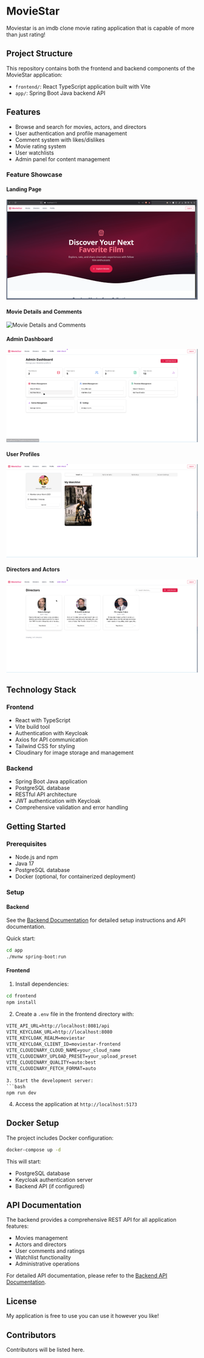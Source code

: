 # MovieStar

Moviestar is an imdb clone movie rating application that is capable of more than just rating!


## Project Structure

This repository contains both the frontend and backend components of the MovieStar application:

- `frontend/`: React TypeScript application built with Vite
- `app/`: Spring Boot Java backend API

## Features

- Browse and search for movies, actors, and directors
- User authentication and profile management
- Comment system with likes/dislikes
- Movie rating system
- User watchlists
- Admin panel for content management

### Feature Showcase

#### Landing Page
![Landing Page Showcase](./gifs/gif1.gif)

#### Movie Details and Comments
![Movie Details and Comments](./gifs/gif2.gif)

#### Admin Dashboard
![Admin Dashboard](./gifs/gif3.gif)

#### User Profiles
![User Profile Page](./gifs/gif4.gif)

#### Directors and Actors
![Directors and Actors](./gifs/gif5.gif)

## Technology Stack

### Frontend
- React with TypeScript
- Vite build tool
- Authentication with Keycloak
- Axios for API communication
- Tailwind CSS for styling
- Cloudinary for image storage and management

### Backend
- Spring Boot Java application
- PostgreSQL database
- RESTful API architecture
- JWT authentication with Keycloak
- Comprehensive validation and error handling

## Getting Started

### Prerequisites
- Node.js and npm
- Java 17
- PostgreSQL database
- Docker (optional, for containerized deployment)

### Setup

#### Backend

See the [Backend Documentation](./app/README.md) for detailed setup instructions and API documentation.

Quick start:
```bash
cd app
./mvnw spring-boot:run
```

#### Frontend

1. Install dependencies:
```bash
cd frontend
npm install
```

2. Create a `.env` file in the frontend directory with:
```
VITE_API_URL=http://localhost:8081/api
VITE_KEYCLOAK_URL=http://localhost:8080
VITE_KEYCLOAK_REALM=moviestar
VITE_KEYCLOAK_CLIENT_ID=moviestar-frontend
VITE_CLOUDINARY_CLOUD_NAME=your_cloud_name
VITE_CLOUDINARY_UPLOAD_PRESET=your_upload_preset
VITE_CLOUDINARY_QUALITY=auto:best
VITE_CLOUDINARY_FETCH_FORMAT=auto

3. Start the development server:
```bash
npm run dev
```

4. Access the application at `http://localhost:5173`

## Docker Setup

The project includes Docker configuration:

```bash
docker-compose up -d
```

This will start:
- PostgreSQL database
- Keycloak authentication server
- Backend API (if configured)

## API Documentation

The backend provides a comprehensive REST API for all application features:

- Movies management
- Actors and directors
- User comments and ratings
- Watchlist functionality
- Administrative operations

For detailed API documentation, please refer to the [Backend API Documentation](./app/README.md).

## License

My application is free to use you can use it however you like! 


## Contributors

Contributors will be listed here.